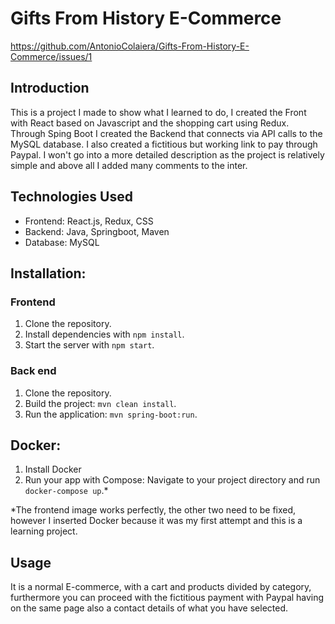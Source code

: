 # Gifts From History E-Commerce

https://github.com/AntonioColaiera/Gifts-From-History-E-Commerce/issues/1

## Introduction

This is a project I made to show what I learned to do, I created the Front with React based on Javascript and the shopping cart using Redux. Through Sping Boot I created the Backend that connects via API calls to the MySQL database. I also created a fictitious but working link to pay through Paypal.
I won't go into a more detailed description as the project is relatively simple and above all I added many comments to the inter.

## Technologies Used

- Frontend: React.js, Redux, CSS
- Backend: Java, Springboot, Maven
- Database: MySQL

## Installation:

### Frontend

1. Clone the repository.
2. Install dependencies with `npm install`.
3. Start the server with `npm start`.

### Back end

1. Clone the repository.
2. Build the project: `mvn clean install`.
3. Run the application: `mvn spring-boot:run`.

## Docker:

1. Install Docker
2. Run your app with Compose: Navigate to your project directory and run `docker-compose up`.\*

\*The frontend image works perfectly, the other two need to be fixed, however I inserted Docker because it was my first attempt and this is a learning project.

## Usage

It is a normal E-commerce, with a cart and products divided by category, furthermore you can proceed with the fictitious payment with Paypal having on the same page also a contact details of what you have selected.
